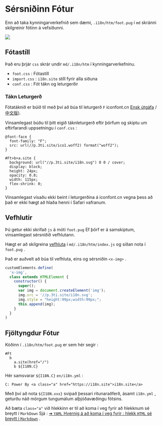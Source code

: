# Sérsniðinn Fótur

Enn að taka kynningarverkefnið sem dæmi, `.i18n/htm/foot.pug` í `md` skránni skilgreinir fótinn á vefsíðunni.

![](https://p.3ti.site/1721286077.avif)

## Fótastíll

Það eru þrjár `css` skrár undir `md/.i18n/htm` í kynningarverkefninu.

* `foot.css` : Fótastíll
* `import.css` : `i18n.site` stíll fyrir alla síðuna
* `conf.css` : Fót tákn og leturgerðir

### Tákn Leturgerð

Fótatáknið er búið til með því að búa til leturgerð `F` iconfont.cn [Ensk útgáfa](https://www.iconfont.cn/?lang=en-us) /[中文版](https://www.iconfont.cn/?lang=zh)).

Vinsamlegast búðu til þitt eigið táknleturgerð eftir þörfum og skiptu um eftirfarandi uppsetningu í `conf.css` :

```
@font-face {
  font-family: "F";
  src: url(//p.3ti.site/ico1.woff2) format("woff2");
}

#Ft>b>a.site {
  background: url("//p.3ti.site/i18n.svg") 0 0 / cover;
  display: block;
  height: 24px;
  opacity: 0.8;
  width: 115px;
  flex-shrink: 0;
}
```

Vinsamlegast vísaðu ekki beint í leturgerðina á iconfont.cn vegna þess að það er ekki hægt að hlaða henni í Safari vafranum.

## Vefhlutir

Þú getur ekki skrifað `js` á móti `foot.pug` Ef þörf er á samskiptum, vinsamlegast sérsniðið vefhlutann.

Hægt er að skilgreina [vefhluta](https://www.freecodecamp.org/news/build-your-first-web-component/) í `md/.i18n/htm/index.js` og síðan nota í `foot.pug` .

Það er auðvelt að búa til vefhluta, eins og sérsniðin `<x-img>` .

```js
customElements.define(
  'x-img',
  class extends HTMLElement {
    constructor() {
      super();
      var img = document.createElement('img');
      img.src = '//p.3ti.site/i18n.svg';
      img.style = "height:99px;width:99px;";
      this.append(img);
    }
  }
)
```

## Fjöltyngdur Fótur

Kóðinn í `.i18n/htm/foot.pug` er sem hér segir :

```
#Ft
  b
    a.site(href="/")
    b ${I18N.C}
```

Hér samsvarar `${I18N.C}` `en/i18n.yml` :

```
C: Power By <a class="a" href="https://i18n.site">i18n.site</a>
```

Með því að nota `${I18N.xxx}` svipað þessari ritunaraðferð, ásamt `i18n.yml` , geturðu náð mörgum tungumálum alþjóðavæðingu fótsins.

Að bæta `class="a"` við hlekkinn er til að koma í veg fyrir að hlekknum sé breytt í `MarkDown` Sjá :
 [➔ `YAML` Hvernig á að koma í veg fyrir : hlekk `HTML` sé breytt í `Markdown`](/i18/qa#H2) .
